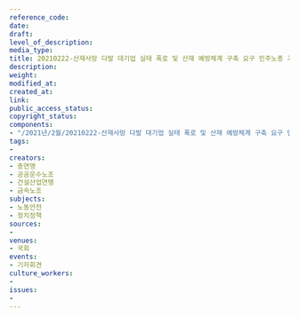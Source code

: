 ```yaml
---
reference_code: 
date: 
draft: 
level_of_description: 
media_type: 
title: 20210222-산재사망 다발 대기업 실태 폭로 및 산재 예방체계 구축 요구 민주노총 기자회견
description: 
weight: 
modified_at: 
created_at: 
link: 
public_access_status: 
copyright_status: 
components:
- "/2021년/2월/20210222-산재사망 다발 대기업 실태 폭로 및 산재 예방체계 구축 요구 민주노총 기자회견/_5D42432.jpg"
tags:
- 
creators:
- 총연맹
- 공공운수노조
- 건설산업연맹
- 금속노조
subjects:
- 노동안전
- 정치정책
sources:
- 
venues:
- 국회
events:
- 기자회견
culture_workers:
- 
issues:
- 
---
```


